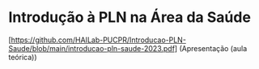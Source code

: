 # Introdução à PLN na Área da Saúde

[https://github.com/HAILab-PUCPR/Introducao-PLN-Saude/blob/main/introducao-pln-saude-2023.pdf] (Apresentação (aula teórica))

